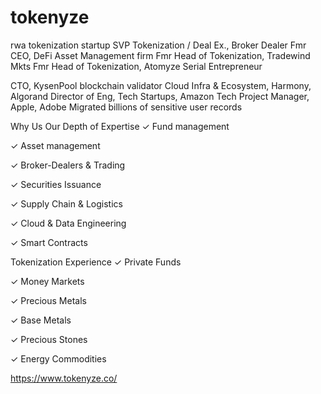 # tokenyze
rwa tokenization startup 
SVP Tokenization / Deal Ex., Broker Dealer
Fmr CEO, DeFi Asset Management firm
Fmr Head of Tokenization, Tradewind Mkts
Fmr Head of Tokenization, Atomyze
Serial Entrepreneur


CTO, KysenPool blockchain validator
Cloud Infra & Ecosystem, Harmony, Algorand
Director of Eng, Tech Startups, Amazon
Tech Project Manager, Apple, Adobe
Migrated billions of sensitive user records


Why Us
Our Depth of 
Expertise
  ✓  Fund management

  ✓  Asset management

  ✓  Broker-Dealers & Trading

  ✓  Securities Issuance

  ✓  Supply Chain & Logistics

  ✓  Cloud & Data Engineering

  ✓  Smart Contracts

Tokenization
Experience
  ✓  Private Funds

  ✓  Money Markets

  ✓  Precious Metals

  ✓  Base Metals

  ✓  Precious Stones

  ✓  Energy Commodities



https://www.tokenyze.co/
